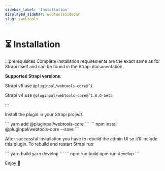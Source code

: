 ```yaml
---
sidebar_label: 'Installation'
displayed_sidebar: webtoolsSidebar
slug: /webtools
---
```


# ⏳ Installation

:::prerequisites
Complete installation requirements are the exact same as for Strapi itself and can be found in the Strapi documentation.


**Supported Strapi versions:**

Strapi v5 use `@pluginpal/webtools-core@^1`

Strapi v4 use `@pluginpal/webtools-core@^1.0.0-beta`

:::

Install the plugin in your Strapi project.

<Tabs groupId="yarn-npm">
  <TabItem value="yarn" label="Yarn">
    ```
    yarn add @pluginpal/webtools-core
    ```
  </TabItem>
  <TabItem value="npm" label="NPM">
    ```
    npm install @pluginpal/webtools-core --save
    ```
  </TabItem>
</Tabs>

After successful installation you have to rebuild the admin UI so it'll include this plugin. To rebuild and restart Strapi run:

<Tabs groupId="yarn-npm">
  <TabItem value="yarn" label="Yarn">
    ```
    yarn build
    yarn develop
    ```
  </TabItem>
  <TabItem value="npm" label="NPM">
    ```
    npm run build
    npm run develop
    ```
  </TabItem>
</Tabs>

Enjoy 🎉